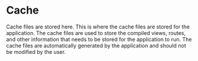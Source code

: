 # Cache
Cache files are stored here. This is where the cache files are stored for the application. The cache files are used to store the compiled views, routes, and other information that needs to be stored for the application to run. The cache files are automatically generated by the application and should not be modified by the user.

